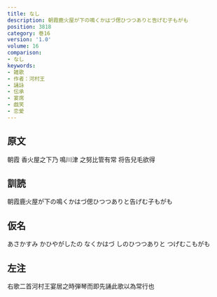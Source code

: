 ```yaml
---
title: なし
description: 朝霞鹿火屋が下の鳴くかはづ偲ひつつありと告げむ子もがも
position: 3818
category: 巻16
version: '1.0'
volume: 16
comparison:
- なし
keywords:
- 雑歌
- 作者：河村王
- 誦詠
- 伝承
- 宴席
- 戯笑
- 恋愛
---
```


## 原文

朝霞 香火屋之下乃 鳴川津 之努比管有常 将告兒毛欲得

## 訓読

朝霞鹿火屋が下の鳴くかはづ偲ひつつありと告げむ子もがも

## 仮名

あさかすみ かひやがしたの なくかはづ しのひつつありと つげむこもがも

## 左注

右歌二首河村王宴居之時弾琴而即先誦此歌以為常行也
